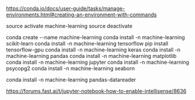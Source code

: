 https://conda.io/docs/user-guide/tasks/manage-environments.html#creating-an-environment-with-commands


source activate machine-learning
source deactivate

conda create --name machine-learning
conda install -n machine-learning scikit-learn
conda install -n machine-learning tensorflow
pip install tensorflow-gpu
conda install -n machine-learning keras
conda install -n machine-learning pandas
conda install -n machine-learning matplotlib
conda install -n machine-learning jupyter
conda install -n machine-learning psycopg2
conda install -n machine-learning seaborn

conda install -n machine-learning pandas-datareader


https://forums.fast.ai/t/jupyter-notebook-how-to-enable-intellisense/8636
